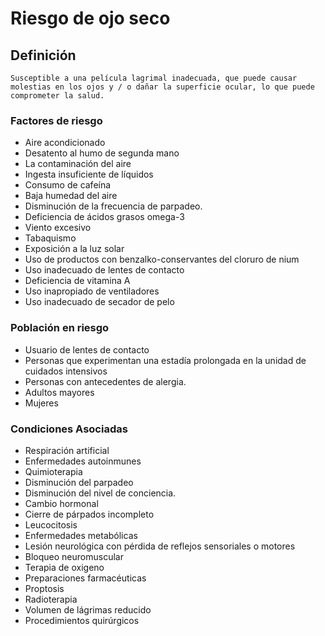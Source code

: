 # Riesgo de ojo seco
## Definición
	Susceptible a una película lagrimal inadecuada, que puede causar molestias en los ojos y / o dañar la superficie ocular, lo que puede comprometer la salud.

### Factores de riesgo
- Aire acondicionado
- Desatento al humo de segunda mano
- La contaminación del aire 
- Ingesta insuficiente de líquidos
- Consumo de cafeína 
- Baja humedad del aire
- Disminución de la frecuencia de
parpadeo.
- Deficiencia de ácidos grasos
omega-3
- Viento excesivo 
- Tabaquismo
- Exposición a la luz solar 
- Uso de productos con benzalko-conservantes del cloruro de nium
- Uso inadecuado de lentes de contacto
- Deficiencia de vitamina A
- Uso inapropiado de ventiladores
- Uso inadecuado de secador de pelo


### Población en riesgo
- Usuario de lentes de contacto   
- Personas que experimentan una 
estadía prolongada en la 
unidad de cuidados intensivos   
- Personas con antecedentes de 
alergia.
- Adultos mayores
- Mujeres


### Condiciones Asociadas
- Respiración artificial   
- Enfermedades autoinmunes   
- Quimioterapia   
- Disminución del parpadeo   
- Disminución del nivel de conciencia.   
- Cambio hormonal   
- Cierre de párpados incompleto   
- Leucocitosis   
- Enfermedades metabólicas   
- Lesión neurológica con pérdida de 
reflejos sensoriales o motores   
- Bloqueo neuromuscular   
- Terapia de oxigeno   
- Preparaciones farmacéuticas   
- Proptosis   
- Radioterapia   
- Volumen de lágrimas reducido   
- Procedimientos quirúrgicos
